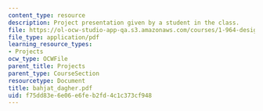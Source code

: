 ```yaml
---
content_type: resource
description: Project presentation given by a student in the class.
file: https://ol-ocw-studio-app-qa.s3.amazonaws.com/courses/1-964-design-for-sustainability-fall-2006/f75dd83e6e06e6feb2fd4c1c373cf948_bahjat_dagher.pdf
file_type: application/pdf
learning_resource_types:
- Projects
ocw_type: OCWFile
parent_title: Projects
parent_type: CourseSection
resourcetype: Document
title: bahjat_dagher.pdf
uid: f75dd83e-6e06-e6fe-b2fd-4c1c373cf948
---
```


